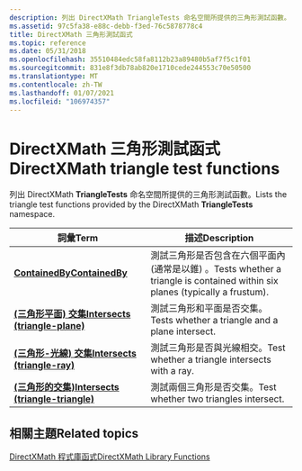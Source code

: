 ```yaml
---
description: 列出 DirectXMath TriangleTests 命名空間所提供的三角形測試函數。
ms.assetid: 97c5fa38-e88c-debb-f3ed-76c5878778c4
title: DirectXMath 三角形測試函式
ms.topic: reference
ms.date: 05/31/2018
ms.openlocfilehash: 35510484edc58fa8112b23a89480b5af7f5c1f01
ms.sourcegitcommit: 831e8f3db78ab820e1710cede244553c70e50500
ms.translationtype: MT
ms.contentlocale: zh-TW
ms.lasthandoff: 01/07/2021
ms.locfileid: "106974357"
---
```

# <a name="directxmath-triangle-test-functions"></a><span data-ttu-id="0652c-103">DirectXMath 三角形測試函式</span><span class="sxs-lookup"><span data-stu-id="0652c-103">DirectXMath triangle test functions</span></span>

<span data-ttu-id="0652c-104">列出 DirectXMath **TriangleTests** 命名空間所提供的三角形測試函數。</span><span class="sxs-lookup"><span data-stu-id="0652c-104">Lists the triangle test functions provided by the DirectXMath **TriangleTests** namespace.</span></span>



| <span data-ttu-id="0652c-105">詞彙</span><span class="sxs-lookup"><span data-stu-id="0652c-105">Term</span></span>                                                                                                                                                                                                                 | <span data-ttu-id="0652c-106">描述</span><span class="sxs-lookup"><span data-stu-id="0652c-106">Description</span></span>                                                                                |
|----------------------------------------------------------------------------------------------------------------------------------------------------------------------------------------------------------------------|--------------------------------------------------------------------------------------------|
| <span data-ttu-id="0652c-107"><span id="ContainedBy"></span><span id="containedby"></span><span id="CONTAINEDBY"></span>[**ContainedBy**](/windows/desktop/api/DirectXCollision/nf-directxcollision-boundingbox-containedby)</span><span class="sxs-lookup"><span data-stu-id="0652c-107"><span id="ContainedBy"></span><span id="containedby"></span><span id="CONTAINEDBY"></span>[**ContainedBy**](/windows/desktop/api/DirectXCollision/nf-directxcollision-boundingbox-containedby)</span></span><br/>                                                                              | <span data-ttu-id="0652c-108">測試三角形是否包含在六個平面內 (通常是以錐) 。</span><span class="sxs-lookup"><span data-stu-id="0652c-108">Tests whether a triangle is contained within six planes (typically a frustum).</span></span> <br/> |
| <span data-ttu-id="0652c-109"><span id="Intersects__triangle-plane_"></span><span id="intersects__triangle-plane_"></span><span id="INTERSECTS__TRIANGLE-PLANE_"></span>[**(三角形平面) 交集**](/previous-versions/windows/desktop/legacy/hh855919(v=vs.85))</span><span class="sxs-lookup"><span data-stu-id="0652c-109"><span id="Intersects__triangle-plane_"></span><span id="intersects__triangle-plane_"></span><span id="INTERSECTS__TRIANGLE-PLANE_"></span>[**Intersects (triangle-plane)**](/previous-versions/windows/desktop/legacy/hh855919(v=vs.85))</span></span><br/>             | <span data-ttu-id="0652c-110">測試三角形和平面是否交集。</span><span class="sxs-lookup"><span data-stu-id="0652c-110">Tests whether a triangle and a plane intersect.</span></span><br/>                                 |
| <span data-ttu-id="0652c-111"><span id="Intersects__triangle-ray_"></span><span id="intersects__triangle-ray_"></span><span id="INTERSECTS__TRIANGLE-RAY_"></span>[**(三角形-光線) 交集**](/previous-versions/windows/desktop/legacy/hh855922(v=vs.85))</span><span class="sxs-lookup"><span data-stu-id="0652c-111"><span id="Intersects__triangle-ray_"></span><span id="intersects__triangle-ray_"></span><span id="INTERSECTS__TRIANGLE-RAY_"></span>[**Intersects (triangle-ray)**](/previous-versions/windows/desktop/legacy/hh855922(v=vs.85))</span></span><br/>                     | <span data-ttu-id="0652c-112">測試三角形是否與光線相交。</span><span class="sxs-lookup"><span data-stu-id="0652c-112">Test whether a triangle intersects with a ray.</span></span><br/>                                  |
| <span data-ttu-id="0652c-113"><span id="Intersects__triangle-triangle_"></span><span id="intersects__triangle-triangle_"></span><span id="INTERSECTS__TRIANGLE-TRIANGLE_"></span>[**(三角形的交集)**](/previous-versions/windows/desktop/legacy/hh855933(v=vs.85))</span><span class="sxs-lookup"><span data-stu-id="0652c-113"><span id="Intersects__triangle-triangle_"></span><span id="intersects__triangle-triangle_"></span><span id="INTERSECTS__TRIANGLE-TRIANGLE_"></span>[**Intersects (triangle-triangle)**](/previous-versions/windows/desktop/legacy/hh855933(v=vs.85))</span></span><br/> | <span data-ttu-id="0652c-114">測試兩個三角形是否交集。</span><span class="sxs-lookup"><span data-stu-id="0652c-114">Test whether two triangles intersect.</span></span><br/>                                           |



 

## <a name="related-topics"></a><span data-ttu-id="0652c-115">相關主題</span><span class="sxs-lookup"><span data-stu-id="0652c-115">Related topics</span></span>

<dl> <dt>

[<span data-ttu-id="0652c-116">DirectXMath 程式庫函式</span><span class="sxs-lookup"><span data-stu-id="0652c-116">DirectXMath Library Functions</span></span>](ovw-xnamath-reference-functions.md)
</dt> </dl>

 

 
